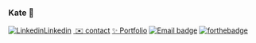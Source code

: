### Kate :wave: 

[![Linkedin](https://i.stack.imgur.com/gVE0j.png)Linkedin](https://www.linkedin.com/in/kate-mcgee)
[![]() ✉️ contact](mailto:mcgeehee@gmail.com)
[![]()✨ Portfolio](https://kateann19.github.io/)
[![Email badge](https://img.shields.io/badge/let's%20chat!-email-brightgreen)](mailto:mcgeehee@gmail.com)
[![forthebadge](https://forthebadge.com/images/badges/built-with-love.svg)](https://forthebadge.com)



<!--
**KateAnn19/kateann19** is a ✨ _special_ ✨ repository because its `README.md` (this file) appears on your GitHub profile.

Here are some ideas to get you started:

- 🔭 I’m currently working on ...
- 🌱 I’m currently learning ...
- 👯 I’m looking to collaborate on ...
- 🤔 I’m looking for help with ...
- 💬 Ask me about ...
- 📫 How to reach me: ...
- 😄 Pronouns: ...
- ⚡ Fun fact: ...
-->

